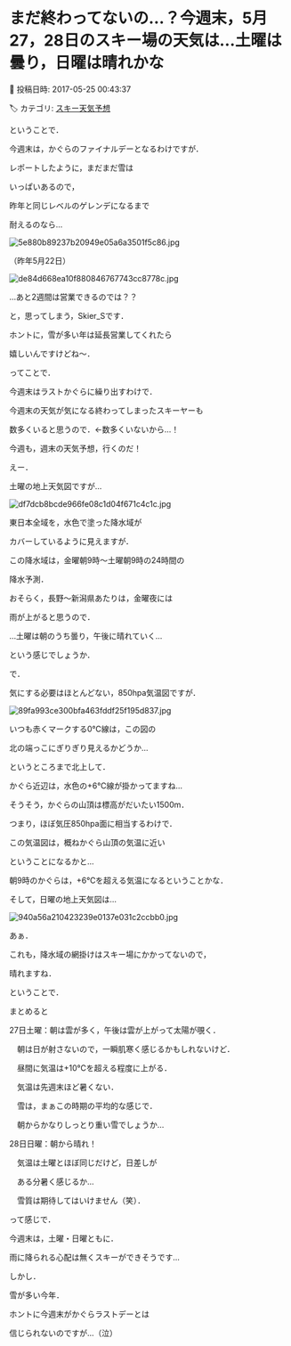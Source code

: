 # まだ終わってないの…？今週末，5月27，28日のスキー場の天気は…土曜は曇り，日曜は晴れかな

📅 投稿日時: 2017-05-25 00:43:37

🏷️ カテゴリ: [スキー天気予想](c6554f5c3c106093b511a8daae23757e8.md)

ということで．


今週末は，かぐらのファイナルデーとなるわけですが．





レポートしたように，まだまだ雪は


いっぱいあるので，


昨年と同じレベルのゲレンデになるまで


耐えるのなら…




![5e880b89237b20949e05a6a3501f5c86.jpg](images/5e880b89237b20949e05a6a3501f5c86.jpg)




（昨年5月22日）




![de84d668ea10f880846767743cc8778c.jpg](images/de84d668ea10f880846767743cc8778c.jpg)




…あと2週間は営業できるのでは？？


と，思ってしまう，Skier_Sです．





ホントに，雪が多い年は延長営業してくれたら


嬉しいんですけどね～．





ってことで．


今週末はラストかぐらに繰り出すわけで．


今週末の天気が気になる終わってしまったスキーヤーも


数多くいると思うので．←数多くいないから…！


今週も，週末の天気予想，行くのだ！





えー．


土曜の地上天気図ですが…




![df7dcb8bcde966fe08c1d04f671c4c1c.jpg](images/df7dcb8bcde966fe08c1d04f671c4c1c.jpg)




東日本全域を，水色で塗った降水域が


カバーしているように見えますが．


この降水域は，金曜朝9時～土曜朝9時の24時間の


降水予測．


おそらく，長野～新潟県あたりは，金曜夜には


雨が上がると思うので．


…土曜は朝のうち曇り，午後に晴れていく…


という感じでしょうか．





で．


気にする必要はほとんどない，850hpa気温図ですが．




![89fa993ce300bfa463fddf25f195d837.jpg](images/89fa993ce300bfa463fddf25f195d837.jpg)




いつも赤くマークする0℃線は，この図の


北の端っこにぎりぎり見えるかどうか…


というところまで北上して．


かぐら近辺は，水色の+6℃線が掛かってますね…


そうそう，かぐらの山頂は標高がだいたい1500m．


つまり，ほぼ気圧850hpa面に相当するわけで．


この気温図は，概ねかぐら山頂の気温に近い


ということになるかと…


朝9時のかぐらは，+6℃を超える気温になるということかな．





そして，日曜の地上天気図は…




![940a56a210423239e0137e031c2ccbb0.jpg](images/940a56a210423239e0137e031c2ccbb0.jpg)




あぁ．


これも，降水域の網掛けはスキー場にかかってないので，


晴れますね．





ということで．


まとめると





27日土曜：朝は雲が多く，午後は雲が上がって太陽が覗く．


　朝は日が射さないので，一瞬肌寒く感じるかもしれないけど．


　昼間に気温は+10℃を超える程度に上がる．


　気温は先週末ほど暑くない．


　雪は，まぁこの時期の平均的な感じで．


　朝からかなりしっとり重い雪でしょうか…





28日日曜：朝から晴れ！


　気温は土曜とほぼ同じだけど，日差しが


　ある分暑く感じるか…


　雪質は期待してはいけません（笑）．





って感じで．


今週末は，土曜・日曜ともに．


雨に降られる心配は無くスキーができそうです…





しかし．


雪が多い今年．


ホントに今週末がかぐらラストデーとは


信じられないのですが…（泣）
